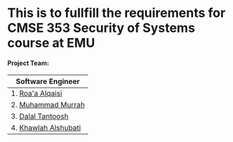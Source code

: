 # This is to fullfill the requirements for CMSE 353 Security of Systems course at EMU

#### Project Team: 
|Software Engineer | 
|---|
| 1.  [Roa'a Alqaisi](https://github.com/)   | 
| 2.  [Muhammad Murrah](https://github.com/)     |   
| 3.  [Dalal Tantoosh](https://github.com/)    |  
| 4.  [Khawlah Alshubati](https://github.com/alshubati99)|  
